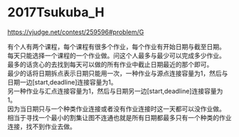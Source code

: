 # 2017Tsukuba_H
https://vjudge.net/contest/259596#problem/G

有个人有两个课程，每个课程有很多个作业，每个作业有开始日期与截至日期。  
每天只能选择一个课程的一个作业做。问这个人最多与最少可以完成多少作业。  
最多的话贪心的去找到每天可以做的所有作业中截止日期最近的那个即可。  
最少的话将日期拆点表示日期只能用一次，一种作业与源点连接容量为1，然后与日期一边[start,deadline]连接容量为1。  
另一种作业与汇点连接容量为1，然后与日期另一边[start,deadline]连接容量为1。  
因为当日期只与一个种类作业连接或者没有作业连接时这一天都可以没作业做。  
相当于寻找一个最小的割集让图不连通也就是所有日期都最多只有一个种类的作业连接，找不到作业去做。  